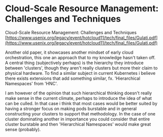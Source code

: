 # Cloud-Scale Resource Management: Challenges and Techniques
Cloud-Scale Resource Management: Challenges and Techniques [https://www.usenix.org/legacy/event/hotcloud11/tech/final_files/Gulati.pdf](https://www.usenix.org/legacy/event/hotcloud11/tech/final_files/Gulati.pdf)

Another old paper, it showcases another mindset of early cloud orchestration, this one an approach that to my knowledge hasn't taken off. A central thing (subjectively perhaps) is the hierarchy they introduce between 'clusters', though they aren't really clusters but more their claim to physical hardware. To find a similar subject in current Kubernetes i believe there exists extensions that add something similar, fx. 'Hierarchical Namespaces' from 'HNC'. 

I am however of the opinion that such hierarchical thinking doesn't really make sense in the current climate, perhaps to introduce the idea of what can be culled. In that case i think that most cases would be better suited by having a stronger focus on making pods burstable and in general constructing your clusters to support that methodology. In the case of one cluster dominating another in importance you could consider that entire cluster burstable and then 'Hierarchical Namespaces' would make great sense (probably).
